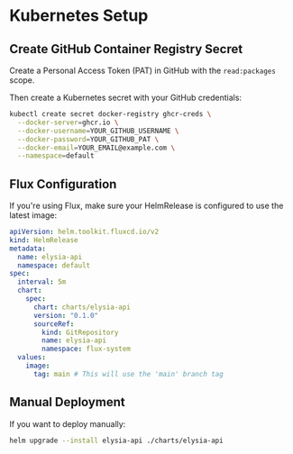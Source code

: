 # Kubernetes Setup

## Create GitHub Container Registry Secret

Create a Personal Access Token (PAT) in GitHub with the `read:packages` scope.

Then create a Kubernetes secret with your GitHub credentials:

```bash
kubectl create secret docker-registry ghcr-creds \
  --docker-server=ghcr.io \
  --docker-username=YOUR_GITHUB_USERNAME \
  --docker-password=YOUR_GITHUB_PAT \
  --docker-email=YOUR_EMAIL@example.com \
  --namespace=default
```

## Flux Configuration

If you're using Flux, make sure your HelmRelease is configured to use the latest image:

```yaml
apiVersion: helm.toolkit.fluxcd.io/v2
kind: HelmRelease
metadata:
  name: elysia-api
  namespace: default
spec:
  interval: 5m
  chart:
    spec:
      chart: charts/elysia-api
      version: "0.1.0"
      sourceRef:
        kind: GitRepository
        name: elysia-api
        namespace: flux-system
  values:
    image:
      tag: main # This will use the 'main' branch tag
```

## Manual Deployment

If you want to deploy manually:

```bash
helm upgrade --install elysia-api ./charts/elysia-api
```
